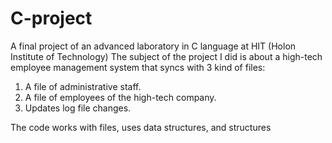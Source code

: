 # C-project
A final project of an advanced laboratory in C language at HIT (Holon Institute of Technology)
The subject of the project I did is about a high-tech employee management system that syncs with 3 kind of files:
1. A file of administrative staff.
2. A file of employees of the high-tech company.
3. Updates log file changes.

The code works with files, uses data structures, and structures
